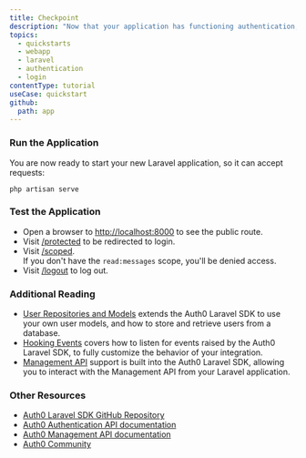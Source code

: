 ```yaml
---
title: Checkpoint
description: "Now that your application has functioning authentication, route protection, and the ability to retrieve and update user information, it's time to put it all together."
topics:
  - quickstarts
  - webapp
  - laravel
  - authentication
  - login
contentType: tutorial
useCase: quickstart
github:
  path: app
---
```

<!-- markdownlint-disable MD002 MD034 MD041 -->

### Run the Application

You are now ready to start your new Laravel application, so it can accept requests:

```shell
php artisan serve
```

### Test the Application

- Open a browser to [http://localhost:8000](http://localhost:8000) to see the public route.
- Visit [/protected](http://localhost:8000/protected) to be redirected to login.
- Visit [/scoped](http://localhost:8000/scoped).<br />If you don't have the `read:messages` scope, you'll be denied access.
- Visit [/logout](http://localhost:8000/logout) to log out.

### Additional Reading

- [User Repositories and Models](https://github.com/auth0/laravel-auth0/blob/main/docs/User%20Models%20and%20Repositories.md) extends the Auth0 Laravel SDK to use your own user models, and how to store and retrieve users from a database.
- [Hooking Events](https://github.com/auth0/laravel-auth0/blob/main/docs/Events.md) covers how to listen for events raised by the Auth0 Laravel SDK, to fully customize the behavior of your integration.
- [Management API](https://github.com/auth0/laravel-auth0/blob/main/docs/Management%20API.md) support is built into the Auth0 Laravel SDK, allowing you to interact with the Management API from your Laravel application.

### Other Resources

- [Auth0 Laravel SDK GitHub Repository](https://github.com/auth0/laravel-auth0)
- [Auth0 Authentication API documentation](https://auth0.com/docs/api/authentication)
- [Auth0 Management API documentation](https://auth0.com/docs/api/management/v2)
- [Auth0 Community](https://community.auth0.com/)

